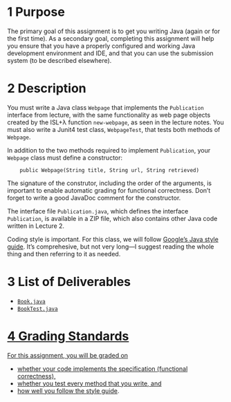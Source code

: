 <main>
<h1 id="purpose"><span class="header-section-number">1</span> Purpose</h1>
<p>The primary goal of this assignment is to get you writing Java (again or for the first time). As a secondary goal, completing this assignment will help you ensure that you have a properly configured and working Java development environment and IDE, and that you can use the submission system (to be described elsewhere).</p>
<h1 id="description"><span class="header-section-number">2</span> Description</h1>
<p>You must write a Java class <code class="sourceCode java">Webpage</code> that implements the <code class="sourceCode java">Publication</code> interface from lecture, with the same functionality as web page objects created by the ISL+λ function <code class="sourceCode scheme">new-webpage</code>, as seen in the lecture notes. You must also write a Junit4 test class, <code class="sourceCode java">WebpageTest</code>, that tests both methods of <code class="sourceCode java">Webpage</code>.</p>
<p>In addition to the two methods required to implement <code class="sourceCode java">Publication</code>, your <code class="sourceCode java">Webpage</code> class must define a constructor:</p>
<pre class="sourceCode java"><code class="sourceCode java">    <span class="kw">public</span> <span class="fu">Webpage</span>(String title, String url, String retrieved)</code></pre>
<p>The signature of the construtor, including the order of the arguments, is important to enable automatic grading for functional correctness. Don’t forget to write a good JavaDoc comment for the constructor.</p>
<p>The interface file <code>Publication.java</code>, which defines the interface <code class="sourceCode java">Publication</code>, is available in a ZIP file, which also contains other Java code written in Lecture 2.</p>
<p>Coding style is important. For this class, we will follow <a href="https://google-styleguide.googlecode.com/svn/trunk/javaguide.html">Google’s Java style guide</a>. It’s comprehesive, but not very long—I suggest reading the whole thing and then referring to it as needed.</p>
<h1 id="list-of-deliverables"><span class="header-section-number">3</span> List of Deliverables</h1>
<ul>
<li><a href="src/Book.java"><code>Book.java</code></li>
<li><a href="src/BookTest.java"><code>BookTest.java</code></li>
</ul>
<h1 id="grading-standards"><span class="header-section-number">4</span> Grading Standards</h1>
<p>For this assignment, you will be graded on</p>
<ul>
<li>whether your code implements the specification (functional correctness),</li>
<li>whether you test every method that you write, and</li>
<li>how well you follow the <a href="https://google-styleguide.googlecode.com/svn/trunk/javaguide.html">style guide</a>.</li>
</ul>
